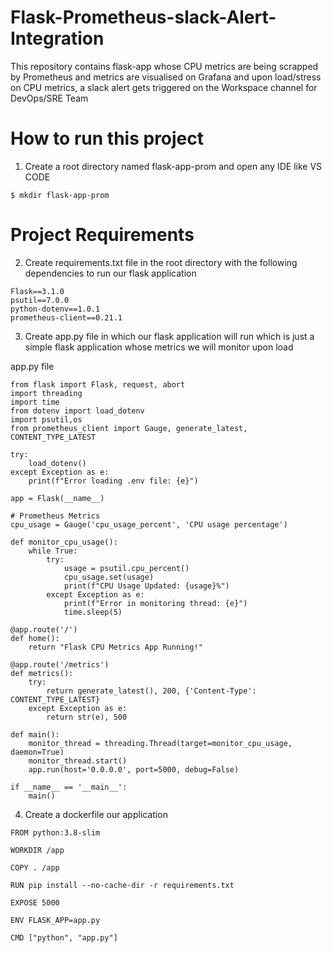 # Flask-Prometheus-slack-Alert-Integration
This repository contains flask-app whose CPU metrics are being scrapped by Prometheus and metrics are visualised on Grafana and upon load/stress on CPU metrics, a slack alert gets triggered on the Workspace channel for DevOps/SRE Team

# How to run this project

1. Create a root directory named flask-app-prom and open any IDE like VS CODE  

```
$ mkdir flask-app-prom
```

# Project Requirements

2. Create requirements.txt file in the root directory with the following dependencies to run our flask application

```
Flask==3.1.0
psutil==7.0.0
python-dotenv==1.0.1
prometheus-client==0.21.1
```

3. Create app.py file in which our flask application will run which is just a simple flask application whose metrics we will monitor upon load

app.py file
```
from flask import Flask, request, abort
import threading
import time
from dotenv import load_dotenv
import psutil,os
from prometheus_client import Gauge, generate_latest, CONTENT_TYPE_LATEST

try:
    load_dotenv()
except Exception as e:
    print(f"Error loading .env file: {e}")

app = Flask(__name__)

# Prometheus Metrics
cpu_usage = Gauge('cpu_usage_percent', 'CPU usage percentage')

def monitor_cpu_usage():
    while True:
        try:
            usage = psutil.cpu_percent()
            cpu_usage.set(usage)
            print(f"CPU Usage Updated: {usage}%")
        except Exception as e:
            print(f"Error in monitoring thread: {e}")
            time.sleep(5)  

@app.route('/')
def home():
    return "Flask CPU Metrics App Running!"

@app.route('/metrics')
def metrics():
    try:
        return generate_latest(), 200, {'Content-Type': CONTENT_TYPE_LATEST}
    except Exception as e:
        return str(e), 500

def main():
    monitor_thread = threading.Thread(target=monitor_cpu_usage, daemon=True)
    monitor_thread.start()
    app.run(host='0.0.0.0', port=5000, debug=False)

if __name__ == '__main__':
    main()
```

4. Create a dockerfile our application

```
FROM python:3.8-slim

WORKDIR /app

COPY . /app

RUN pip install --no-cache-dir -r requirements.txt

EXPOSE 5000

ENV FLASK_APP=app.py

CMD ["python", "app.py"]
```
